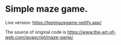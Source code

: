 # Simple maze game. 

Live version: https://testmazegame.netlify.app/

The source of original code is https://www.the-art-of-web.com/javascript/maze-game/
